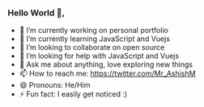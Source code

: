 ### Hello World 👋, 





- 🔭 I’m currently working on personal portfolio
- 🌱 I’m currently learning JavaScript and Vuejs
- 👯 I’m looking to collaborate on open source
- 🤔 I’m looking for help with JavaScript and Vuejs
- 💬 Ask me about anything, love exploring new things
- 📫 How to reach me: https://twitter.com/Mr_AshishM
- 😄 Pronouns: He/Him
- ⚡ Fun fact: I easily get noticed :)
